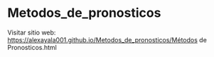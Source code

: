 # Metodos_de_pronosticos
 
Visitar sitio web: https://alexayala001.github.io/Metodos_de_pronosticos/Métodos de Pronosticos.html 
